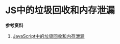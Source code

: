 # JS中的垃圾回收和内存泄漏

**参考资料**

1. [JavaScript中的垃圾回收和内存泄漏](https://juejin.im/post/5cb33660e51d456e811d2687)